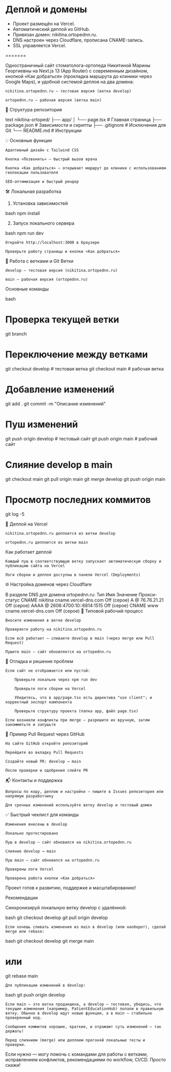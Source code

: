 
# Деплой и домены

- Проект размещён на Vercel.
- Автоматический деплой из GitHub.
- Привязан домен: nikitina.ortopednn.ru.
- DNS настроен через Cloudflare, прописана CNAME-запись.
- SSL управляется Vercel.

=======


Одностраничный сайт стоматолога-ортопеда Никитиной Марины Георгиевны на Next.js 13 (App Router) с современным дизайном, кнопкой «Как добраться» (прокладка маршрута до клиники через Google Maps), и удобной системой деплоя на два домена:

    nikitina.ortopednn.ru — тестовая версия (ветка develop)

    ortopednn.ru — рабочая версия (ветка main)

📁 Структура репозитория

text
nikitina-ortoped/
├── app/
│   └── page.tsx         # Главная страница
├── package.json         # Зависимости и скрипты
├── .gitignore           # Исключения для Git
└── README.md            # Инструкции

💡 Основные функции

    Адаптивный дизайн с Tailwind CSS

    Кнопка «Позвонить» — быстрый вызов врача

    Кнопка «Как добраться» — открывает маршрут до клиники с использованием геолокации пользователя

    SEO-оптимизация и быстрый рендер

🛠️ Локальная разработка
1. Установка зависимостей

bash
npm install

2. Запуск локального сервера

bash
npm run dev

    Откройте http://localhost:3000 в браузере

    Проверьте работу страницы и кнопки «Как добраться»

🌳 Работа с ветками и Git
Ветки

    develop — тестовая версия (nikitina.ortopednn.ru)

    main — рабочая версия (ortopednn.ru)

Основные команды

bash
# Проверка текущей ветки
git branch

# Переключение между ветками
git checkout develop   # тестовая ветка
git checkout main      # рабочая ветка

# Добавление изменений
git add .
git commit -m "Описание изменений"

# Пуш изменений
git push origin develop   # тестовый сайт
git push origin main      # рабочий сайт

# Слияние develop в main
git checkout main
git pull origin main
git merge develop
git push origin main

# Просмотр последних коммитов
git log -5

🚢 Деплой на Vercel

    nikitina.ortopednn.ru деплоится из ветки develop

    ortopednn.ru деплоится из ветки main

Как работает деплой

    Каждый пуш в соответствующую ветку запускает автоматическую сборку и публикацию сайта на Vercel

    Логи сборки и деплоя доступны в панели Vercel (Deployments)

🌐 Настройка доменов через Cloudflare

В разделе DNS для домена ortopednn.ru:
Тип	Имя	Значение	Прокси-статус
CNAME	nikitina	cname.vercel-dns.com	Off (серое)
A	@	76.76.21.21	Off (серое)
AAAA	@	2606:4700:10::6814:1515	Off (серое)
CNAME	www	cname.vercel-dns.com	Off (серое)
🔄 Типовой рабочий процесс

    Вносите изменения в ветке develop

    Проверяете работу на nikitina.ortopednn.ru

    Если всё работает — сливаете develop в main (через merge или Pull Request)

    Пушите main — сайт обновляется на ortopednn.ru

🐞 Отладка и решение проблем

    Если сайт не отображается или пустой:

        Проверьте локально через npm run dev

        Проверьте логи сборки на Vercel

        Убедитесь, что в app/page.tsx есть директива "use client"; и корректный экспорт компонента

        Проверьте структуру проекта (папка app, файл page.tsx)

    Если возникли конфликты при merge — разрешите их вручную, затем закоммитьте и запушьте

🔗 Пример Pull Request через GitHub

    На сайте GitHub откройте репозиторий

    Перейдите во вкладку Pull Requests

    Создайте новый PR: develop → main

    После проверки и одобрения слейте PR

📬 Контакты и поддержка

    Вопросы по коду, деплою и настройке — пишите в Issues репозитория или напрямую разработчику

    Для срочных изменений используйте ветку develop и тестовый домен

✅ Быстрый чеклист для команды

    Изменения внесены в develop

    Локально протестировано

    Пуш в develop — сайт обновился на nikitina.ortopednn.ru

    Слияние develop → main

    Пуш main — сайт обновился на ortopednn.ru

    Проверены логи Vercel

    Проверена работа кнопки «Как добраться»

Проект готов к развитию, поддержке и масштабированию!

Рекомендации

Синхронизируй локальную ветку develop с удалённой:

bash
git checkout develop
git pull origin develop

    Если хочешь сливать изменения из main в develop (или наоборот), сделай merge или rebase:

bash
git checkout develop
git merge main
# или
git rebase main

    Для публикации изменений в develop:

bash
git push origin develop

    Если main — это ветка продакшена, а develop — тестовая, убедись, что текущие изменения (например, PatientEducationHub) попали в правильную ветку. Обычно в develop идут новые функции, а в main — стабильно проверенный код.

    Сообщения коммитов хорошие, краткие, и отражают суть изменений — так держать!

    Перед слиянием (merge) или деплоем прогоняй локальные тесты и проверки.

Если нужно — могу помочь с командами для работы с ветками, исправлением конфликтов, рекомендациями по workflow, CI/CD. Просто скажи!



